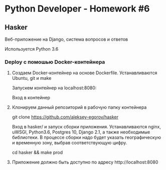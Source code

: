 # Python Developer - Homework #6

## Hasker

Веб-приложение на Django, система вопросов и ответов

Используется Python 3.6

### Deploy с помошью Docker-контейнера

1. Создаем Docker-контейнер на основе Dockerfile. Устанавливаются Ubuntu, git и make



    Запускем контейнер на localhost:8080:



    Вход в контейнер



2. Клонируем данный репозиторий в рабочую папку контейнера

   git clone https://github.com/aleksey-egorov/hasker

   Вход в hasker/ и запуск сборки приложения. Устанавливаются nginx, uWSGI, Python3.6, Postgres 10, Django 2.1, а также необходимые библиотеки.
   В процессе сборки надо будет указать географическую и временную зону, выбрав соответствующую цифру.

   cd hasker && make prod

3. Приложение должно быть доступно по адресу http://localhost:8080


